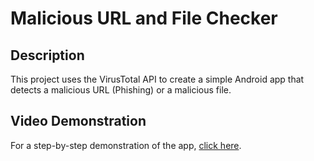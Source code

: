 # Malicious URL and File Checker

## Description
This project uses the VirusTotal API to create a simple Android app that detects a malicious URL (Phishing) or a malicious file. 

## Video Demonstration
For a step-by-step demonstration of the app, [click here](https://drive.google.com/file/d/1hPmepC3yqSJWIuR4lWTw25zoCpx9t64-/view?usp=sharing).
